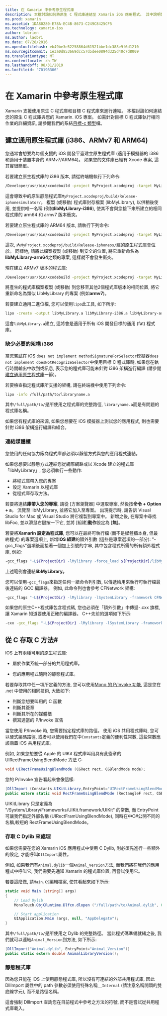 ```yaml
---
title: 在 Xamarin 中參考原生程式庫
description: 本檔討論如何將原生 C 程式庫連結至 Xamarin iOS 應用程式。 其中說明如何建立通用原生程式庫, 並從C#存取 C 方法。
ms.prod: xamarin
ms.assetid: 1DA80280-E78A-EC4B-8673-C249C8425CF5
ms.technology: xamarin-ios
author: lobrien
ms.author: laobri
ms.date: 07/28/2016
ms.openlocfilehash: eb49be3e52258864d61521bbe1dc388e9f6d1210
ms.sourcegitcommit: 1e3a0d853669dcc57d5dee0894d325d40c7d8009
ms.translationtype: MT
ms.contentlocale: zh-TW
ms.lasthandoff: 08/31/2019
ms.locfileid: "70198306"
---
```

# <a name="referencing-native-libraries-in-xamarinios"></a>在 Xamarin 中參考原生程式庫

Xamarin 支援使用原生 C 程式庫和目標 C 程式庫來進行連結。 本檔討論如何連結您的原生 C 程式庫與您的 Xamarin. iOS 專案。 如需針對目標 C 程式庫執行相同作業的詳細資訊, 請參閱我們的系結[目標-c 類型](~/ios/platform/binding-objective-c/index.md)檔。

<a name="building_native" />

## <a name="building-universal-native-libraries-i386-armv7-and-arm64"></a>建立通用原生程式庫 (i386、ARMv7 和 ARM64)

您通常會想要為每個支援的 iOS 開發平臺建立原生程式庫 (適用于模擬器的 i386 和適用于裝置本身的 ARMv7/ARM64)。 如果您的文件庫已經有 Xcode 專案, 這其實很簡單。

若要建立原生程式庫的 i386 版本, 請從終端機執行下列命令:

```bash
/Developer/usr/bin/xcodebuild -project MyProject.xcodeproj -target MyLibrary -sdk iphonesimulator -arch i386 -configuration Release clean build
```

這會導致中的原生靜態程式庫`MyProject.xcodeproj/build/Release-iphonesimulator/`。 複製 (或移動) 程式庫封存檔案 (libMyLibrary), 以供稍後使用, 並提供唯一名稱 (例如**libMyLibrary-i386**), 使其不會與您接下來所建立的相同程式庫的 arm64 和 armv7 版本衝突。

若要建立原生程式庫的 ARM64 版本, 請執行下列命令:

```bash
/Developer/usr/bin/xcodebuild -project MyProject.xcodeproj -target MyLibrary -sdk iphoneos -arch arm64 -configuration Release clean build
```

這次, 內`MyProject.xcodeproj/build/Release-iphoneos/`建的原生程式庫會位於。 同樣地, 請將此檔案複製 (或移動) 到安全的位置, 將它重新命名為**libMyLibrary-arm64**之類的專案, 這樣就不會發生衝突。

現在建立 ARMv7 版本的程式庫:

```bash
/Developer/usr/bin/xcodebuild -project MyProject.xcodeproj -target MyLibrary -sdk iphoneos -arch armv7 -configuration Release clean build
```

將產生的程式庫檔案複製 (或移動) 到您移至其他2個程式庫版本的相同位置, 將它重新命名為類似 LibMyLibrary 的專案 (例如**armv7**)。

若要建立通用二進位檔, 您可以使用`lipo`此工具, 如下所示:

```bash
lipo -create -output libMyLibrary.a libMyLibrary-i386.a libMyLibrary-arm64.a libMyLibrary-armv7.a
```

這會`libMyLibrary.a`建立, 這將會是適用于所有 iOS 開發目標的通用 (fat) 程式庫。


### <a name="missing-required-architecture-i386"></a>缺少必要的架構 i386

當您嘗試在 iOS `does not implement methodSignatureForSelector`模擬器`does not implement doesNotRecognizeSelector`中使用目標 C 程式庫時, 如果您在執行時間輸出中收到或訊息, 表示您的程式庫可能未針對 i386 架構進行編譯 (請參閱[建立通用原生程式庫](#building_native)一節)。

若要檢查指定程式庫所支援的架構, 請在終端機中使用下列命令:

```bash
lipo -info /full/path/to/libraryname.a
```

其中`/full/path/to/`是所使用之程式庫的完整路徑, `libraryname.a`而是有問題的程式庫名稱。

如果您有程式庫的來源, 如果您想要在 iOS 模擬器上測試您的應用程式, 則也需要針對 i386 架構進行編譯和組合。

### <a name="linking-your-library"></a>連結媒體櫃

您使用的任何協力廠商程式庫都必須以靜態方式與您的應用程式連結。 

如果您想要以靜態方式連結您從網際網路或以 Xcode 建立的程式庫「libMyLibrary」, 您必須執行一些動作:

- 將程式庫帶入您的專案
- 設定 Xamarin 以程式庫
- 從程式庫存取方法。


若要將連結**庫帶入您的專案**, 請從 [方案瀏覽器] 中選取專案, 然後按**命令 + Option + a**。 流覽至 libMyLibrary, 並將它加入至專案。 出現提示時, 請告訴 Visual Studio for Mac 或 Visual Studio 將它複製到專案中。 新增之後, 在專案中尋找 libFoo, 並以滑鼠右鍵按一下它, 並將 [組建]**動作**設定為 [**無**]。

若要將**Xamarin 設定為程式庫**, 您可以在最終可執行檔 (而不是媒體櫃本身, 但最終程式) 的專案選項上, 新增**IOS 組建**的額外引數 (這些是專案選項的一部分): "-gcc_flags"選項後面接著一個加上引號的字串, 其中包含程式所需的所有額外程式庫, 例如:

```bash
-gcc_flags "-L${ProjectDir} -lMylibrary -force_load ${ProjectDir}/libMyLibrary.a"
```

上述範例會連結**libMyLibrary。**

您可以使用`-gcc_flags`來指定任何一組命令列引數, 以傳遞給用來執行可執行檔最後連結的 GCC 編譯器。 例如, 此命令列也會參考 CFNetwork 架構:

```bash
-gcc_flags "-L${ProjectDir} -lMylibrary -lSystemLibrary -framework CFNetwork -force_load ${ProjectDir}/libMyLibrary.a"
```

如果您的原生C++程式庫包含程式碼, 您也必須在「額外引數」中傳遞-.cxx 旗標, 讓 Xamarin 知道要使用正確的編譯器。 C++先前的選項如下所示:

```bash
-cxx -gcc_flags "-L${ProjectDir} -lMylibrary -lSystemLibrary -framework CFNetwork -force_load ${ProjectDir}/libMyLibrary.a"
```

<a name="Accessing_C_Methods_from_C#" />

## <a name="accessing-c-methods-from-c35"></a>從 C 存取 C 方法&#35;

IOS 上有兩種可用的原生程式庫:

- 屬於作業系統一部分的共用程式庫。

- 您的應用程式隨附的靜態程式庫。


若要存取其中任一項所定義的方法, 您可以使用[Mono 的 P/Invoke 功能](https://www.mono-project.com/docs/advanced/pinvoke/), 這是您在 .net 中使用的相同技術, 大致如下:

- 判斷您想要叫用的 C 函數
- 判斷其簽章
- 判斷其所在的媒體櫃
- 撰寫適當的 P/Invoke 宣告

當您使用 P/Invoke 時, 您需要指定程式庫的路徑。 使用 iOS 共用程式庫時, 您可以硬式編碼路徑, 或者可以使用我們在中`Constants`定義的便利性常數, 這些常數應該涵蓋 iOS 共用程式庫。

例如, 如果您想要從 Apple 的 UIKit 程式庫叫用具有此簽章的 UIRectFrameUsingBlendMode 方法 C:

```csharp
void UIRectFrameUsingBlendMode (CGRect rect, CGBlendMode mode);
```

您的 P/Invoke 宣告看起來會像這樣:

```csharp
[DllImport (Constants.UIKitLibrary,EntryPoint="UIRectFrameUsingBlendMode")]
public extern static void RectFrameUsingBlendMode (RectangleF rect, CGBlendMode blendMode);
```

UIKitLibrary 只是定義為 "/System/Library/Frameworks/UIKit.framework/UIKit" 的常數, 而 EntryPoint 可讓我們指定外部名稱 (UIRectFramUsingBlendMode), 同時在中C#公開不同的名稱,較短的 RectFrameUsingBlendMode。

<a name="Accessing_C_Dylibs" />

### <a name="accessing-c-dylibs"></a>存取 C Dylib 來處理

如果您需要在您的 Xamarin iOS 應用程式中使用 C Dylib, 則必須先進行一些額外的設定, 才能呼叫`DllImport`屬性。

例如, 如果我們有`Animal.dylib`一個`Animal_Version`方法, 而我們將在我們的應用程式中呼叫它, 我們需要先通知 Xamarin 的程式庫位置, 再嘗試使用它。

若要這麼做, 請`Main.CS`編輯檔案, 使其看起來如下所示:

```csharp
static void Main (string[] args)
{
    // Load Dylib
    MonoTouch.ObjCRuntime.Dlfcn.dlopen ("/full/path/to/Animal.dylib", 0);

    // Start application
    UIApplication.Main (args, null, "AppDelegate");
}
```

其中`/full/path/to/`是所使用之 Dylib 的完整路徑。 當此程式碼準備就緒之後, 我們就可以連結`Animal_Version`到方法, 如下所示:

```csharp
[DllImport("Animal.dylib", EntryPoint="Animal_Version")]
public static extern double AnimalLibraryVersion();
```

<a name="Static_Libraries" />

### <a name="static-libraries"></a>靜態程式庫

因為您只能在 iOS 上使用靜態程式庫, 所以沒有可連結的外部共用程式庫, 因此 DllImport 屬性中的 path 參數必須使用特殊名稱`__Internal` (請注意名稱開頭的雙底線字元), 而不是路徑名稱。

這會強制 DllImport 查詢您在目前程式中參考之方法的符號, 而不是嘗試從共用程式庫載入。

